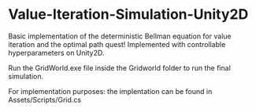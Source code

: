 # Value-Iteration-Simulation-Unity2D
Basic implementation of the deterministic Bellman equation for value iteration and the optimal path quest! Implemented with controllable hyperparameters on Unity2D.

Run the GridWorld.exe file inside the Gridworld folder to run the final simulation.

For implementation purposes: the implentation can be found in Assets/Scripts/Grid.cs
